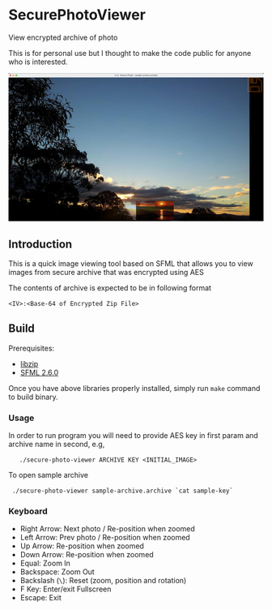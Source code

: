 # SecurePhotoViewer

View encrypted archive of photo

This is for personal use but I thought to make the code public for anyone who is interested.

![screenshot]

## Introduction

This is a quick image viewing tool based on SFML that allows you to view images from secure archive that was encrypted using AES

The contents of archive is expected to be in following format

```
<IV>:<Base-64 of Encrypted Zip File>
```

## Build
Prerequisites:
 * [libzip](https://github.com/nih-at/libzip/blob/master/INSTALL.md)
 * [SFML 2.6.0](https://github.com/SFML/SFML/releases/tag/2.6.0)
 
Once you have above libraries properly installed, simply run `make` command to build binary.

### Usage

In order to run program you will need to provide AES key in first 
param and archive name in second, e.g,

```
   ./secure-photo-viewer ARCHIVE KEY <INITIAL_IMAGE>
```

To open sample archive

```
 ./secure-photo-viewer sample-archive.archive `cat sample-key`
```
   
### Keyboard

- Right Arrow: Next photo / Re-position when zoomed
- Left Arrow: Prev photo / Re-position when zoomed
- Up Arrow: Re-position when zoomed
- Down Arrow: Re-position when zoomed
- Equal: Zoom In
- Backspace: Zoom Out
- Backslash (`\`): Reset (zoom, position and rotation)
- F Key: Enter/exit Fullscreen
- Escape: Exit

 [screenshot]: https://github.com/abumq/SecurePhotoViewer/raw/master/screenshot.png?v1
